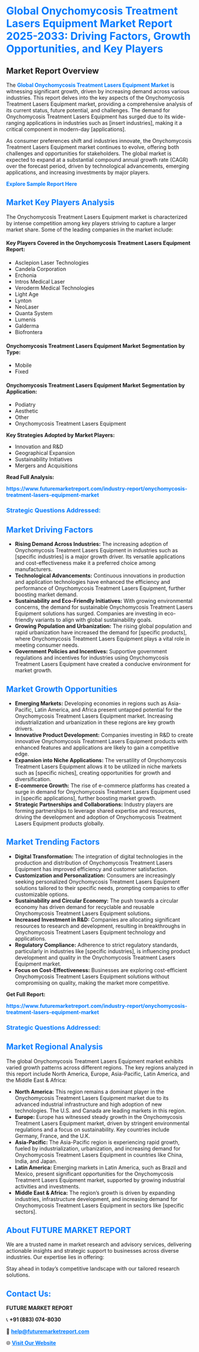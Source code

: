 <h1 style="color: #007BFF;">Global Onychomycosis Treatment Lasers Equipment Market Report 2025-2033: Driving Factors, Growth Opportunities, and Key Players</h1>

<section id="overview">
<h2>Market Report Overview</h2>
<p>The <a href="https://www.futuremarketreport.com/industry-report/onychomycosis-treatment-lasers-equipment-market" style="color: #007BFF; text-decoration: none;"><strong>Global Onychomycosis Treatment Lasers Equipment Market</strong></a> is witnessing significant growth, driven by increasing demand across various industries. This report delves into the key aspects of the Onychomycosis Treatment Lasers Equipment market, providing a comprehensive analysis of its current status, future potential, and challenges. The demand for Onychomycosis Treatment Lasers Equipment has surged due to its wide-ranging applications in industries such as [insert industries], making it a critical component in modern-day [applications].</p>
<p>As consumer preferences shift and industries innovate, the Onychomycosis Treatment Lasers Equipment market continues to evolve, offering both challenges and opportunities for stakeholders. The global market is expected to expand at a substantial compound annual growth rate (CAGR) over the forecast period, driven by technological advancements, emerging applications, and increasing investments by major players.</p>
</section>

<section id="overview">
<p><a href="https://www.futuremarketreport.com/request-sample/reportId=127526" style="color: #007BFF; text-decoration: none;"><strong>Explore Sample Report Here</strong></a></p>
</section>

<section id="key-players">
<h2 style="color: #007BFF;">Market Key Players Analysis</h2>
<p>The Onychomycosis Treatment Lasers Equipment market is characterized by intense competition among key players striving to capture a larger market share. Some of the leading companies in the market include:</p>
<h4>Key Players Covered in the Onychomycosis Treatment Lasers Equipment Report:</h4>
<ul><li>Asclepion Laser Technologies</li><li>Candela Corporation</li><li>Erchonia</li><li>Intros Medical Laser</li><li>Veroderm Medical Technologies</li><li>Light Age</li><li>Lynton</li><li>NeoLaser</li><li>Quanta System</li><li>Lumenis</li><li>Galderma</li><li>Biofrontera</li></ul>
<h4>Onychomycosis Treatment Lasers Equipment Market Segmentation by Type:</h4>
<ul><li>Mobile</li><li>Fixed</li></ul>

<h4>Onychomycosis Treatment Lasers Equipment Market Segmentation by Application:</h4>
<ul><li>Podiatry</li><li>Aesthetic</li><li>Other</li><li>Onychomycosis Treatment Lasers Equipment</li></ul>
<p><strong>Key Strategies Adopted by Market Players:</strong></p>
<ul>
<li>Innovation and R&D</li>
<li>Geographical Expansion</li>
<li>Sustainability Initiatives</li>
<li>Mergers and Acquisitions</li>
</ul>
</section>

<section>
<p><strong>Read Full Analysis: </strong></p><a href="https://www.futuremarketreport.com/industry-report/onychomycosis-treatment-lasers-equipment-market" style="color: #007BFF; text-decoration: none;"><strong>https://www.futuremarketreport.com/industry-report/onychomycosis-treatment-lasers-equipment-market</strong></a>
<h3 style="color: #007BFF;">Strategic Questions Addressed:</h3>
</section>

<section id="driving-factors">
<h2 style="color: #007BFF;">Market Driving Factors</h2>
<ul>
<li><strong>Rising Demand Across Industries:</strong> The increasing adoption of Onychomycosis Treatment Lasers Equipment in industries such as [specific industries] is a major growth driver. Its versatile applications and cost-effectiveness make it a preferred choice among manufacturers.</li>
<li><strong>Technological Advancements:</strong> Continuous innovations in production and application technologies have enhanced the efficiency and performance of Onychomycosis Treatment Lasers Equipment, further boosting market demand.</li>
<li><strong>Sustainability and Eco-Friendly Initiatives:</strong> With growing environmental concerns, the demand for sustainable Onychomycosis Treatment Lasers Equipment solutions has surged. Companies are investing in eco-friendly variants to align with global sustainability goals.</li>
<li><strong>Growing Population and Urbanization:</strong> The rising global population and rapid urbanization have increased the demand for [specific products], where Onychomycosis Treatment Lasers Equipment plays a vital role in meeting consumer needs.</li>
<li><strong>Government Policies and Incentives:</strong> Supportive government regulations and incentives for industries using Onychomycosis Treatment Lasers Equipment have created a conducive environment for market growth.</li>
</ul>
</section>

<section id="growth-opportunities">
<h2 style="color: #007BFF;">Market Growth Opportunities</h2>
<ul>
<li><strong>Emerging Markets:</strong> Developing economies in regions such as Asia-Pacific, Latin America, and Africa present untapped potential for the Onychomycosis Treatment Lasers Equipment market. Increasing industrialization and urbanization in these regions are key growth drivers.</li>
<li><strong>Innovative Product Development:</strong> Companies investing in R&D to create innovative Onychomycosis Treatment Lasers Equipment products with enhanced features and applications are likely to gain a competitive edge.</li>
<li><strong>Expansion into Niche Applications:</strong> The versatility of Onychomycosis Treatment Lasers Equipment allows it to be utilized in niche markets such as [specific niches], creating opportunities for growth and diversification.</li>
<li><strong>E-commerce Growth:</strong> The rise of e-commerce platforms has created a surge in demand for Onychomycosis Treatment Lasers Equipment used in [specific applications], further boosting market growth.</li>
<li><strong>Strategic Partnerships and Collaborations:</strong> Industry players are forming partnerships to leverage shared expertise and resources, driving the development and adoption of Onychomycosis Treatment Lasers Equipment products globally.</li>
</ul>
</section>

<section id="trending-factors">
<h2 style="color: #007BFF;">Market Trending Factors</h2>
<ul>
<li><strong>Digital Transformation:</strong> The integration of digital technologies in the production and distribution of Onychomycosis Treatment Lasers Equipment has improved efficiency and customer satisfaction.</li>
<li><strong>Customization and Personalization:</strong> Consumers are increasingly seeking personalized Onychomycosis Treatment Lasers Equipment solutions tailored to their specific needs, prompting companies to offer customizable options.</li>
<li><strong>Sustainability and Circular Economy:</strong> The push towards a circular economy has driven demand for recyclable and reusable Onychomycosis Treatment Lasers Equipment solutions.</li>
<li><strong>Increased Investment in R&D:</strong> Companies are allocating significant resources to research and development, resulting in breakthroughs in Onychomycosis Treatment Lasers Equipment technology and applications.</li>
<li><strong>Regulatory Compliance:</strong> Adherence to strict regulatory standards, particularly in industries like [specific industries], is influencing product development and quality in the Onychomycosis Treatment Lasers Equipment market.</li>
<li><strong>Focus on Cost-Effectiveness:</strong> Businesses are exploring cost-efficient Onychomycosis Treatment Lasers Equipment solutions without compromising on quality, making the market more competitive.</li>
</ul>
</section>

<section>
<p><strong>Get Full Report: </strong></p><a href="https://www.futuremarketreport.com/industry-report/onychomycosis-treatment-lasers-equipment-market" style="color: #007BFF; text-decoration: none;"><strong>https://www.futuremarketreport.com/industry-report/onychomycosis-treatment-lasers-equipment-market</strong></a>
<h3 style="color: #007BFF;">Strategic Questions Addressed:</h3>
</section>


<section id="regional-analysis">
<h2 style="color: #007BFF;">Market Regional Analysis</h2>
<p>The global Onychomycosis Treatment Lasers Equipment market exhibits varied growth patterns across different regions. The key regions analyzed in this report include North America, Europe, Asia-Pacific, Latin America, and the Middle East & Africa:</p>
<ul>
<li><strong>North America:</strong> This region remains a dominant player in the Onychomycosis Treatment Lasers Equipment market due to its advanced industrial infrastructure and high adoption of new technologies. The U.S. and Canada are leading markets in this region.</li>
<li><strong>Europe:</strong> Europe has witnessed steady growth in the Onychomycosis Treatment Lasers Equipment market, driven by stringent environmental regulations and a focus on sustainability. Key countries include Germany, France, and the U.K.</li>
<li><strong>Asia-Pacific:</strong> The Asia-Pacific region is experiencing rapid growth, fueled by industrialization, urbanization, and increasing demand for Onychomycosis Treatment Lasers Equipment in countries like China, India, and Japan.</li>
<li><strong>Latin America:</strong> Emerging markets in Latin America, such as Brazil and Mexico, present significant opportunities for the Onychomycosis Treatment Lasers Equipment market, supported by growing industrial activities and investments.</li>
<li><strong>Middle East & Africa:</strong> The region’s growth is driven by expanding industries, infrastructure development, and increasing demand for Onychomycosis Treatment Lasers Equipment in sectors like [specific sectors].</li>
</ul>
</section>

<footer>
<h2 style="color: #007BFF;">About FUTURE MARKET REPORT</h2>
<p>We are a trusted name in market research and advisory services, delivering actionable insights and strategic support to businesses across diverse industries. Our expertise lies in offering:</p>

<p>Stay ahead in today’s competitive landscape with our tailored research solutions.</p>

<h2 style="color: #007BFF;">Contact Us:</h2>
<p><strong>FUTURE MARKET REPORT</strong></p>
<p>📞 <strong>+91 (883) 074-8030</strong></p>
<p>📧 <strong><a href="mailto:help@futuremarketreport.com" style="color: #007BFF;">help@futuremarketreport.com</a></strong></p>
<p>🌐 <strong><a href="https://www.futuremarketreport.com/" style="color: #007BFF;">Visit Our Website</a></strong></p>
</footer>